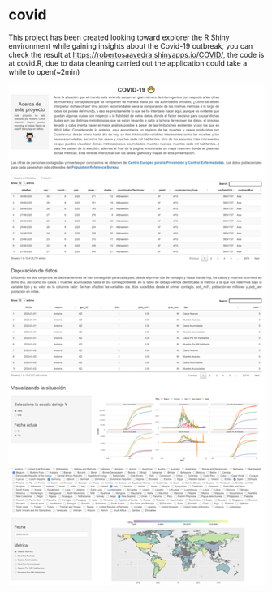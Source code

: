 # covid
This project has been created looking toward explorer the R Shiny environment while gaining insights about the 
Covid-19 outbreak, you can check the result at https://robertosaavedra.shinyapps.io/COVID/, the code is at covid.R, due to 
data cleaning carried out the application could take a while to open(~2min) 

<img src="example_web.png">

